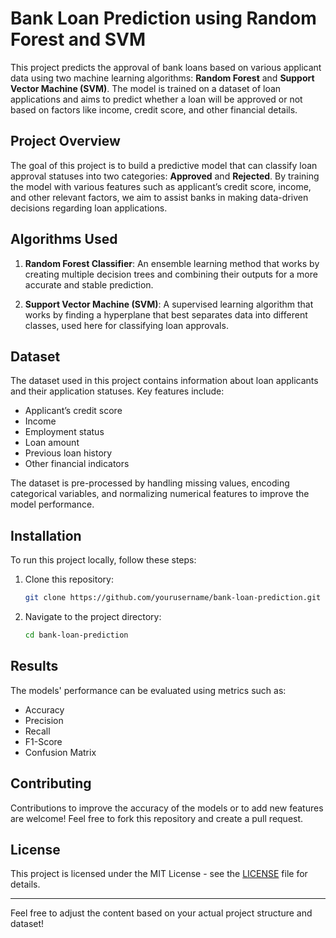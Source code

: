 # Bank Loan Prediction using Random Forest and SVM

This project predicts the approval of bank loans based on various applicant data using two machine learning algorithms: **Random Forest** and **Support Vector Machine (SVM)**. The model is trained on a dataset of loan applications and aims to predict whether a loan will be approved or not based on factors like income, credit score, and other financial details.

## Project Overview

The goal of this project is to build a predictive model that can classify loan approval statuses into two categories: **Approved** and **Rejected**. By training the model with various features such as applicant’s credit score, income, and other relevant factors, we aim to assist banks in making data-driven decisions regarding loan applications.

## Algorithms Used

1. **Random Forest Classifier**: An ensemble learning method that works by creating multiple decision trees and combining their outputs for a more accurate and stable prediction.
   
2. **Support Vector Machine (SVM)**: A supervised learning algorithm that works by finding a hyperplane that best separates data into different classes, used here for classifying loan approvals.

## Dataset

The dataset used in this project contains information about loan applicants and their application statuses. Key features include:
- Applicant’s credit score
- Income
- Employment status
- Loan amount
- Previous loan history
- Other financial indicators

The dataset is pre-processed by handling missing values, encoding categorical variables, and normalizing numerical features to improve the model performance.

## Installation

To run this project locally, follow these steps:

1. Clone this repository:
   ```bash
   git clone https://github.com/yourusername/bank-loan-prediction.git
   ```
   
2. Navigate to the project directory:
   ```bash
   cd bank-loan-prediction
   ```
## Results

The models' performance can be evaluated using metrics such as:
- Accuracy
- Precision
- Recall
- F1-Score
- Confusion Matrix

## Contributing

Contributions to improve the accuracy of the models or to add new features are welcome! Feel free to fork this repository and create a pull request.

## License

This project is licensed under the MIT License - see the [LICENSE](LICENSE) file for details.

---

Feel free to adjust the content based on your actual project structure and dataset!
